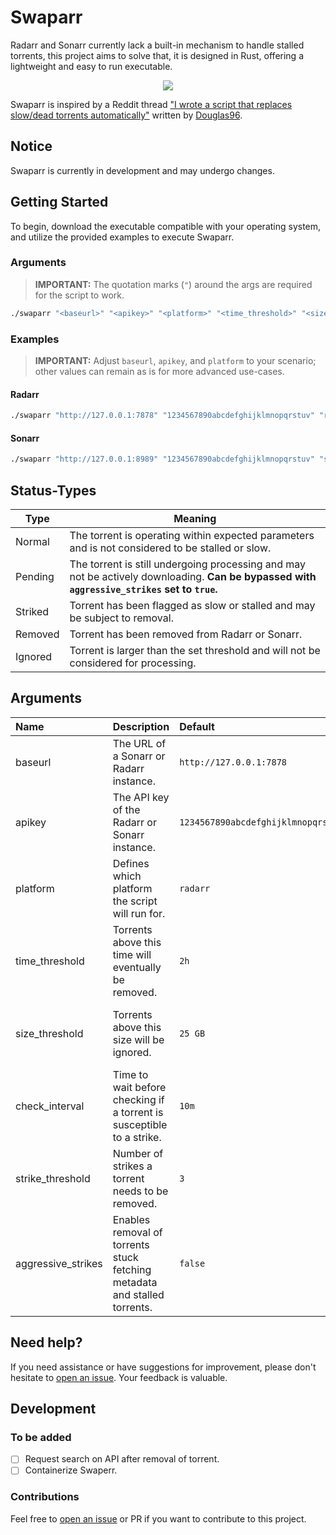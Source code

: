 # Swaparr

Radarr and Sonarr currently lack a built-in mechanism to handle stalled torrents, this project aims to solve that, it is designed in Rust, offering a lightweight and easy to run executable.

<p align="center">
  <img src="https://i.imgur.com/clSL0YN.png?s=128">
</p>

Swaparr is inspired by a Reddit thread ["I wrote a script that replaces slow/dead torrents automatically"](https://www.reddit.com/r/radarr/comments/101q31k/i_wrote_a_script_that_replaces_slowdead_torrents/) written by [Douglas96](https://www.reddit.com/user/Douglas96/).



## Notice

Swaparr is currently in development and may undergo changes.



## Getting Started

To begin, download the executable compatible with your operating system, and utilize the provided examples to execute Swaparr.

### Arguments

> **IMPORTANT:** The quotation marks (`"`) around the args are required for the script to work.

```sh
./swaparr "<baseurl>" "<apikey>" "<platform>" "<time_threshold>" "<size_threshold>" "<check_interval>" "<strike_threshold>" "<aggressive_strikes>"
```


### Examples

> **IMPORTANT:** Adjust `baseurl`, `apikey`, and `platform` to your scenario; other values can remain as is for more advanced use-cases.

#### Radarr
```sh
./swaparr "http://127.0.0.1:7878" "1234567890abcdefghijklmnopqrstuv" "radarr" "2h" "25 GB" "10m" "3" "false"
```

#### Sonarr
```sh
./swaparr "http://127.0.0.1:8989" "1234567890abcdefghijklmnopqrstuv" "sonarr" "2h" "25 GB" "10m" "3" "false"
```



## Status-Types

| Type    | Meaning                                                                                           |
|---------|--------------------------------------------------------------------------------------------------|
| Normal  | The torrent is operating within expected parameters and is not considered to be stalled or slow. |
| Pending | The torrent is still undergoing processing and may not be actively downloading. **Can be bypassed with `aggressive_strikes` set to `true`.** |
| Striked | Torrent has been flagged as slow or stalled and may be subject to removal.                        |
| Removed | Torrent has been removed from Radarr or Sonarr.                                                   |
| Ignored | Torrent is larger than the set threshold and will not be considered for processing.              |



## Arguments

| Name             | Description                                                      | Default         | Expects      | Notes                              |
|:-----------------|:-----------------------------------------------------------------|:----------------|:-------------|:------------------------------------|
| baseurl          | The URL of a Sonarr or Radarr instance.                          | `http://127.0.0.1:7878`  | IP or FQDN   |                                    |
| apikey           | The API key of the Radarr or Sonarr instance.                    | `1234567890abcdefghijklmnopqrstuv` | string of 32 | Can be found at Settings > General > API Key |
| platform         | Defines which platform the script will run for.                  | `radarr`          | `"radarr"` or `"sonarr"` | **Has to be exact!**              |
| time_threshold   | Torrents above this time will eventually be removed.             | `2h`                | 3d, 6h, 30m, etc.. | [Supported human-like time formats](https://docs.rs/ms-converter/latest/ms_converter/#supported-time-strings) |
| size_threshold   | Torrents above this size will be ignored.                        | `25 GB`              | 1024 MB, 1 GiB, 10240 KB | [Supported human-like size formats](https://docs.rs/bytesize/latest/bytesize/#constants) |
| check_interval  | Time to wait before checking if a torrent is susceptible to a strike. | `10m`               | 3d, 6h, 30m, etc.. | [Supported human-like time formats](https://docs.rs/ms-converter/latest/ms_converter/#supported-time-strings) |
| strike_threshold| Number of strikes a torrent needs to be removed.                 | `3`                     | int-range    |                                    |
| aggressive_strikes| Enables removal of torrents stuck fetching metadata and stalled torrents. | `false`            | Boolean      |                                    |



## Need help?

If you need assistance or have suggestions for improvement, please don't hesitate to [open an issue](https://github.com/ThijmenGThN/swaparr/issues). Your feedback is valuable.



## Development

### To be added

- [ ] Request search on API after removal of torrent.
- [ ] Containerize Swaperr.

### Contributions

Feel free to [open an issue](https://github.com/ThijmenGThN/swaparr/issues) or PR if you want to contribute to this project.